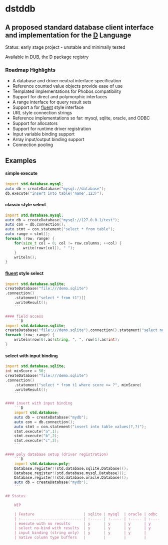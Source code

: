 # dstddb
## A proposed standard database client interface and implementation for the [D](http://dlang.org) Language

Status: early stage project - unstable and minimally tested

Available in [DUB](https://code.dlang.org/packages/dstddb), the D package registry

### Roadmap Highlights
- A database and driver neutral interface specification
- Reference counted value objects provide ease of use
- Templated implementations for Phobos compatibility 
- Support for direct and polymorphic interfaces
- A range interface for query result sets
- Support a for [fluent](http://en.wikipedia.org/wiki/Fluent_interface) style interface
- URL style connection strings
- Reference implementations so far: mysql, sqlite, oracle, and ODBC
- Support for allocators
- Support for runtime driver registration
- Input variable binding support
- Array input/output binding support
- Connection pooling

## Examples

#### simple execute
```D
import std.database.mysql;
auto db = createDatabase("mysql://database");
db.execute("insert into table('name',123)");
```

#### classic style select
```D
import std.database.mysql;
auto db = createDatabase("mysql://127.0.0.1/test");
auto con = db.connection();
auto stmt = con.statement("select * from table");
auto range = stmt[];
foreach (row; range) {
    for(size_t col = 0; col != row.columns; ++col) {
        write(rowr[col]), " ");
    }
    writeln();
}

```
#### [fluent](http://en.wikipedia.org/wiki/Fluent_interface) style select
```D
import std.database.sqlite;
createDatabase("file:///demo.sqlite")
.connection()
    .statement("select * from t1")[]
    .writeResult();
    ```

#### field access
    ```D
import std.database.sqlite;
createDatabase("file:///demo.sqlite").connection().statement("select name,age from t1")[]
foreach (row; range) {
    writeln(row[0].as!string, ", ", row[1].as!int);
}

```

#### select with input binding
```D
import std.database.sqlite;
int minScore = 50;
createDatabase("file:///demo.sqlite")
.connection()
    .statement("select * from t1 where score >= ?", minScore)
    .writeResult();
    ```

#### insert with input binding
    ```D
    import std.database;
    auto db = createDatabase("mydb");
    auto con = db.connection();
    auto stmt = con.statement("insert into table values(?,?)");
    stmt.execute("a",1);
    stmt.execute("b",2);
    stmt.execute("c",3);
    ```

#### poly database setup (driver registration)
    ```D
    import std.database.poly;
    Database.register!(std.database.sqlite.Database)();
    Database.register!(std.database.mysql.Database)();
    Database.register!(std.database.oracle.Database)();
    auto db = createDatabase("mydb");
    ```

## Status

    WIP

    | Feature                      | sqlite | mysql  | oracle | odbc  | poly  |
    | :--------------------------- | :----- | :----- | :----- | :---- | :---- |
    | execute with no results      | y      | y      | y      | y     |       |
    | select no-bind with results  | y      | y      | y      | y     |       |
    | input binding (string only)  | y      | y      | y      |       |       |
    | native column type buffers   |        |        |        |       |       |

